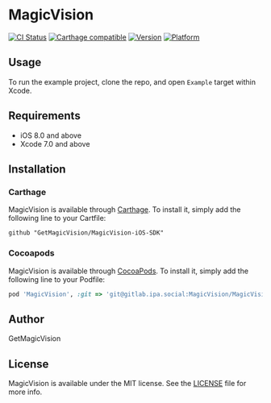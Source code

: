 # MagicVision

[![CI Status](http://img.shields.io/travis/GetMagicVision/MagicVision.svg?style=flat)](https://travis-ci.org/GetMagicVision/MagicVision)
[![Carthage compatible](https://img.shields.io/badge/Carthage-compatible-4BC51D.svg?style=flat)](https://github.com/Carthage/Carthage)
[![Version](https://img.shields.io/cocoapods/v/MagicVision.svg?style=flat)](http://cocoapods.org/pods/MagicVision)
[![Platform](https://img.shields.io/cocoapods/p/MagicVision.svg?style=flat)](http://cocoapods.org/pods/MagicVision)

## Usage

To run the example project, clone the repo, and open `Example` target within Xcode.

## Requirements

- iOS 8.0 and above
- Xcode 7.0 and above

## Installation

### Carthage

MagicVision is available through [Carthage](https://github.com/carthage/carthage). To install it, simply add the following line to your Cartfile:

```
github "GetMagicVision/MagicVision-iOS-SDK"
```

### Cocoapods

MagicVision is available through [CocoaPods](http://cocoapods.org). To install
it, simply add the following line to your Podfile:

```ruby
pod 'MagicVision', :git => 'git@gitlab.ipa.social:MagicVision/MagicVision-iOS-SDK.git'
```

## Author

GetMagicVision

## License

MagicVision is available under the MIT license. See the [LICENSE](LICENSE) file for more info.
